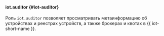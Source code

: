 #### iot.auditor {#iot-auditor}

Роль `iot.auditor` позволяет просматривать метаинформацию об устройствах и реестрах устройств, а также брокерах и квотах в {{ iot-short-name }}.

